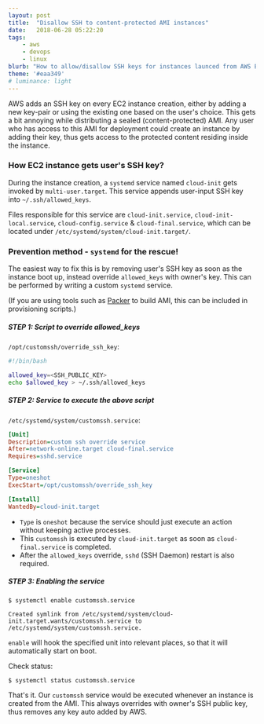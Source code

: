 ```yaml
---
layout: post
title:  "Disallow SSH to content-protected AMI instances"
date:   2018-06-28 05:22:20
tags:
    - aws
    - devops
    - linux
blurb: "How to allow/disallow SSH keys for instances launced from AWS EC2 AMIs"
theme: '#eaa349'
# luminance: light
---
```


AWS adds an SSH key on every EC2 instance creation, either by adding a new key-pair or using the existing one based on the user's choice. This gets a bit annoying while distributing a sealed (content-protected) AMI. Any user who has access to this AMI for deployment could create an instance by adding their key, thus gets access to the protected content residing inside the instance.


### How EC2 instance gets user's SSH key?

During the instance creation, a `systemd` service named `cloud-init` gets invoked by `multi-user.target`. This service appends user-input SSH key into `~/.ssh/allowed_keys`.

Files responsible for this service are `cloud-init.service`, `cloud-init-local.service`, `cloud-config.service` & `cloud-final.service`, which can be located under `/etc/systemd/system/cloud-init.target/`.


### Prevention method - `systemd` for the rescue!

The easiest way to fix this is by removing user's SSH key as soon as the instance boot up, instead override `allowed_keys` with owner's key. This can be performed by writing a custom `systemd` service.

(If you are using tools such as [Packer](https://www.packer.io/docs/builders/amazon.html) to build AMI, this can be included in provisioning scripts.)

##### STEP 1: Script to override allowed_keys

`/opt/customssh/override_ssh_key`:

```bash
#!/bin/bash

allowed_key=<SSH_PUBLIC_KEY>
echo $allowed_key > ~/.ssh/allowed_keys
```

##### STEP 2: Service to execute the above script

`/etc/systemd/system/customssh.service`:

```ini
[Unit]
Description=custom ssh override service
After=network-online.target cloud-final.service
Requires=sshd.service

[Service]
Type=oneshot
ExecStart=/opt/customssh/override_ssh_key

[Install]
WantedBy=cloud-init.target
```

- `Type` is `oneshot` because the service should just execute an action without keeping active processes.
- This `customssh` is executed by `cloud-init.target` as soon as `cloud-final.service` is completed.
- After the `allowed_keys` override, `sshd` (SSH Daemon) restart is also required.

##### STEP 3: Enabling the service

```console
$ systemctl enable customssh.service

Created symlink from /etc/systemd/system/cloud-init.target.wants/customssh.service to /etc/systemd/system/customssh.service.
```
`enable` will hook the specified unit into relevant places, so that it will automatically start on boot.

Check status:
```console
$ systemctl status customssh.service
```

That's it. Our `customssh` service would be executed whenever an instance is created from the AMI. This always overrides with owner's SSH public key, thus removes any key auto added by AWS.
